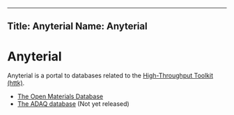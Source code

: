 -----------
Title: Anyterial
Name: Anyterial
-----------

Anyterial
=========

Anyterial is a portal to databases related to the [High-Throughput Toolkit (httk)](https://httk.org/).

* [The Open Materials Database](https://openmaterialsdb.se)
* [The ADAQ database](https://defects.anyterial.se) (Not yet released)
